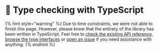 # 🚧 Type checking with TypeScript

{% hint style="warning" %}
Due to time constraints, we were not able to finish this page. However, please know that the entirety of the library has been written in TypeScript. Feel free to [check the existing API reference](../api-reference/types/), [browse the type interfaces](https://github.com/colorfy-software/zfy/blob/main/src/types.ts) or [open an issue](https://github.com/colorfy-software/zfy/issues/new) if you need assistance with anything.
{% endhint %}
